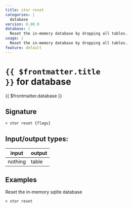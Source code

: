```yaml
---
title: stor reset
categories: |
  database
version: 0.90.0
database: |
  Reset the in-memory database by dropping all tables.
usage: |
  Reset the in-memory database by dropping all tables.
feature: default
---
```


<!-- This file is automatically generated. Please edit the command in https://github.com/nushell/nushell instead. -->

# <code>{{ $frontmatter.title }}</code> for database

<div class='command-title'>{{ $frontmatter.database }}</div>

## Signature

`> stor reset {flags} `

## Input/output types:

| input   | output |
| ------- | ------ |
| nothing | table  |

## Examples

Reset the in-memory sqlite database

```nushell
> stor reset

```
